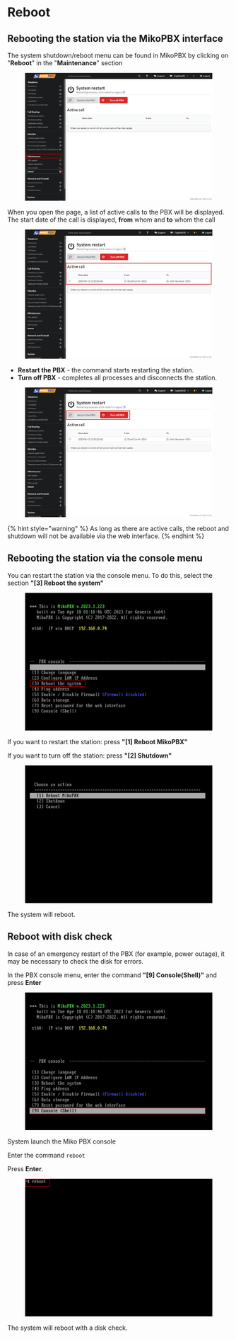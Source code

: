 # Reboot

## Rebooting the station via the MikoPBX interface

The system shutdown/reboot menu can be found in MikoPBX by clicking on "**Reboot**" in the "**Maintenance**" section

<figure><img src="../../.gitbook/assets/1 (9).png" alt=""><figcaption></figcaption></figure>

When you open the page, a list of active calls to the PBX will be displayed. The start date of the call is displayed, **from** whom and **to** whom the call

<figure><img src="../../.gitbook/assets/2 (8).png" alt=""><figcaption></figcaption></figure>

* **Restart the PBX** - the command starts restarting the station.&#x20;
* **Turn off PBX** - completes all processes and disconnects the station.

<figure><img src="../../.gitbook/assets/3 (8).png" alt=""><figcaption></figcaption></figure>

{% hint style="warning" %}
As long as there are active calls, the reboot and shutdown will not be available via the web interface.
{% endhint %}

## Rebooting the station via the console menu

You can restart the station via the console menu. To do this, select the section **"\[3] Reboot the system"**

<figure><img src="../../.gitbook/assets/4 (16).png" alt=""><figcaption></figcaption></figure>

If you want to restart the station: press **"\[1] Reboot MikoPBX"**

If you want to turn off the station: press **"\[2] Shutdown"**

<figure><img src="../../.gitbook/assets/5 (17).png" alt=""><figcaption></figcaption></figure>

The system will reboot.

## Reboot with disk check

In case of an emergency restart of the PBX (for example, power outage), it may be necessary to check the disk for errors.

In the PBX console menu, enter the command **"\[9] Console(Shell)"** and press **Enter**

<figure><img src="../../.gitbook/assets/6 (3).png" alt=""><figcaption></figcaption></figure>

System launch the Miko PBX console

Enter the command `reboot`

Press **Enter**.

<figure><img src="../../.gitbook/assets/7 (10).png" alt=""><figcaption></figcaption></figure>

The system will reboot with a disk check.
